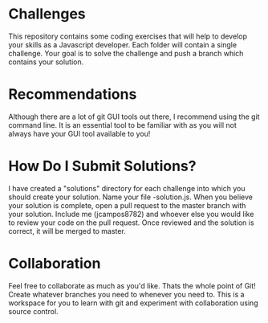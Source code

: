 # Challenges
This repository contains some coding exercises that will help to develop your skills as a Javascript developer. Each folder will contain a single challenge. Your goal is to solve the challenge and push a branch which contains your solution. 

# Recommendations
Although there are a lot of git GUI tools out there, I recommend using the git command line. It is an essential tool to be familiar with as you will not always have your GUI tool available to you! 

# How Do I Submit Solutions?
I have created a "solutions" directory for each challenge into which you should create your solution. Name your file <git username>-solution.js. When you believe your solution is complete, open a pull request to the master branch with your solution. Include me (jcampos8782) and whoever else you would like to review your code on the pull request. Once reviewed and the solution is correct, it will be merged to master. 
  
# Collaboration
Feel free to collaborate as much as you'd like. Thats the whole point of Git! Create whatever branches you need to whenever you need to. This is a workspace for you to learn with git and experiment with collaboration using source control. 

